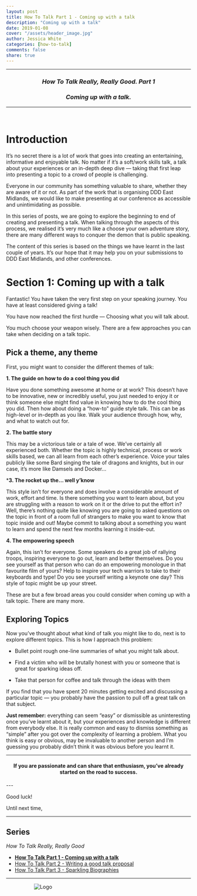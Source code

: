 ```yaml
---
layout: post
title: How To Talk Part 1 - Coming up with a talk
description: "Coming up with a talk"
date: 2019-01-08
cover: "/assets/header_image.jpg"
author: Jessica White
categories: [how-to-talk]
comments: false
share: true
---
```


----
<center>
<h3 class="quote"><i>How To Talk Really, Really Good. Part 1</i> </h3>
<h3 class="quote"><i>Coming up with a talk.</i> </h3>
</center>

---
<br/>

# Introduction

It’s no secret there is a lot of work that goes into creating an entertaining, informative and enjoyable talk. No matter if it’s a soft/work skills talk, a talk about your experiences or an in-depth deep dive — taking that first leap into presenting a topic to a crowd of people is challenging.

Everyone in our community has something valuable to share, whether they are aware of it or not. As part of the work that is organising DDD East Midlands, we would like to make presenting at our conference as accessible and unintimidating as possible.

In this series of posts, we are going to explore the beginning to end of creating and presenting a talk. When talking through the aspects of this process, we realised it’s very much like a choose your own adventure story, there are many different ways to conquer the demon that is public speaking.

The content of this series is based on the things we have learnt in the last couple of years. It’s our hope that it may help you on your submissions to DDD East Midlands, and other conferences.

# Section 1: Coming up with a talk

Fantastic! You have taken the very first step on your speaking journey. You have at least considered giving a talk!

You have now reached the first hurdle — Choosing what you will talk about.

You much choose your weapon wisely. There are a few approaches you can take when deciding on a talk topic.

## Pick a theme, any theme

First, you might want to consider the different themes of talk:

**1. The guide on how to do a cool thing you did**

Have you done something awesome at home or at work? This doesn’t have to be innovative, new or incredibly useful, you just needed to enjoy it or think someone else might find value in knowing how to do the cool thing you did. Then how about doing a “how-to” guide style talk. This can be as high-level or in-depth as you like. Walk your audience through how, why, and what to watch out for.

**2. The battle story**

This may be a victorious tale or a tale of woe. We’ve certainly all experienced both. Whether the topic is highly technical, process or work skills based, we can all learn from each other’s experience. Voice your tales publicly like some Bard singing the tale of dragons and knights, but in our case, it’s more like Damsels and Docker…

***3. The rocket up the… well y’know**

This style isn’t for everyone and does involve a considerable amount of work, effort and time. Is there something you want to learn about, but you are struggling with a reason to work on it or the drive to put the effort in? Well, there’s nothing quite like knowing you are going to asked questions on the topic in front of a room full of strangers to make you want to know that topic inside and out!
Maybe commit to talking about a something you want to learn and spend the next few months learning it inside-out.

**4. The empowering speech**

Again, this isn’t for everyone. Some speakers do a great job of rallying troops, inspiring everyone to go out, learn and better themselves. Do you see yourself as that person who can do an empowering monologue in that favourite film of yours? Help to inspire your tech warriors to take to their keyboards and type! Do you see yourself writing a keynote one day? This style of topic might be up your street.

These are but a few broad areas you could consider when coming up with a talk topic. There are many more.

## Exploring Topics

Now you’ve thought about what kind of talk you might like to do, next is to explore different topics. This is how I approach this problem:

- Bullet point rough one-line summaries of what you might talk about.

- Find a victim who will be brutally honest with you or someone that is great for sparking ideas off.

- Take that person for coffee and talk through the ideas with them

If you find that you have spent 20 minutes getting excited and discussing a particular topic — you probably have the passion to pull off a great talk on that subject.

**Just remember:** everything can seem “easy” or dismissible as uninteresting once you’ve learnt about it, but your experiences and knowledge is different from everybody else. It is really common and easy to dismiss something as “simple” after you got over the complexity of learning a problem. What you think is easy or obvious, may be invaluable to another person and I’m guessing you probably didn’t think it was obvious before you learnt it.

---
<center>
<h4 class="quote">If you are passionate and can share that enthusiasm, you’ve already started on the road to success.</h4>
</center>
---

Good luck!

Until next time,

---

## Series

_How To Talk Really, Really Good_

* <strong><a href="{{site.baseurl}}/2019/01/08/coming-up-with-a-talk-post.html">How To Talk Part 1 - Coming up with a talk</a></strong>
* <a href="{{site.baseurl}}/2019/02/08/writing-a-talk-proposal-post.html">How To Talk Part 2 - Writing a good talk proposal</a>
* <a href="{{site.baseurl}}/2019/02/23/sparkling-biographies-post.html">How To Talk Part 3 - Sparkling Biographies</a>

---

<div style="text-align:center; width:20%; margin-left: 10%;" markdown="1">
<img src="{{site.baseurl}}/assets/logo.png" alt="Logo">
</div>
